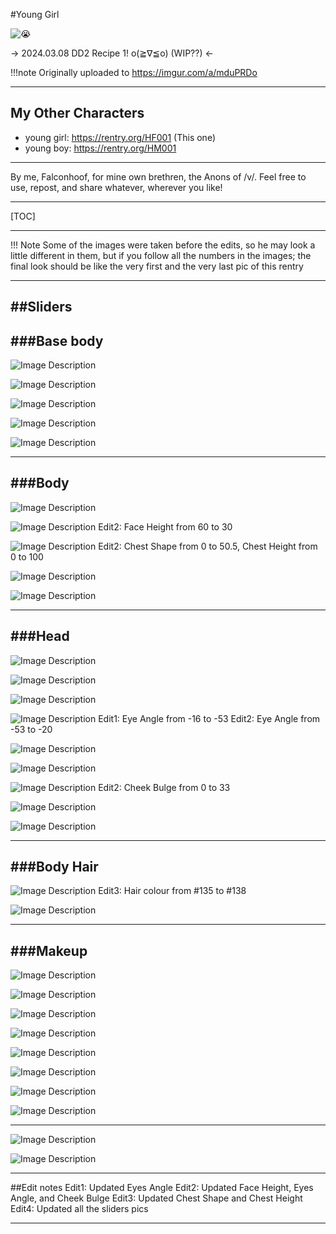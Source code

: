 #Young Girl

![😭](https://imgur.com/7mfXTS0.jpg)

-> 2024.03.08 DD2 Recipe 1! o(≧∇≦o) (WIP??) <-

!!!note Originally uploaded to https://imgur.com/a/mduPRDo

---

## My Other Characters
- young girl: https://rentry.org/HF001 (This one)
- young boy: https://rentry.org/HM001

---

By me, Falconhoof, for mine own brethren, the Anons of /v/.
Feel free to use, repost, and share whatever, wherever you like!

---

[TOC]

---

!!! Note Some of the images were taken before the edits, so he may look a little different in them, but if you follow all the numbers in the images; the final look should be like the very first and the very last pic of this rentry

-----
##Sliders
-----
###Base body
---
![Image Description](https://imgur.com/ZZyJle1.jpg)



![Image Description](https://imgur.com/oRv8poY.jpg)



![Image Description](https://imgur.com/wLDEZmx.jpg)



![Image Description](https://imgur.com/te0g6hY.jpg)



![Image Description](https://imgur.com/rBssKBt.jpg)

---
###Body
---
![Image Description](https://imgur.com/TMoztIB.jpg)



![Image Description](https://imgur.com/fVOE5C8.jpg)
Edit2: Face Height from 60 to 30




![Image Description](https://imgur.com/XeCTDC7.jpg)
Edit2: Chest Shape from 0 to 50.5, Chest Height from 0 to 100



![Image Description](https://imgur.com/u1HzA35.jpg)



![Image Description](https://imgur.com/MOW0aTk.jpg)

---
###Head
---

![Image Description](https://imgur.com/q7uxnOW.jpg)



![Image Description](https://imgur.com/Ji6CWwY.jpg)



![Image Description](https://imgur.com/2y8hK1S.jpg)



![Image Description](https://imgur.com/ZXtFukf.jpg)
Edit1: Eye Angle from -16 to -53
Edit2: Eye Angle from -53 to -20



![Image Description](https://imgur.com/ACieTkR.jpg)



![Image Description](https://imgur.com/oz64zpA.jpg)



![Image Description](https://imgur.com/AdQmbOw.jpg)
Edit2: Cheek Bulge from 0 to 33



![Image Description](https://imgur.com/0QA009F.jpg)



![Image Description](https://imgur.com/36q5WtO.jpg)

---
###Body Hair
---

![Image Description](https://imgur.com/Re1kwiE.jpg)
Edit3: Hair colour from #135 to #138



![Image Description](https://imgur.com/sSxB6OB.jpg)

---
###Makeup
---

![Image Description](https://imgur.com/m8aXFBU.jpg)



![Image Description](https://imgur.com/aND0g23.jpg)



![Image Description](https://imgur.com/FdnxtME.jpg)



![Image Description](https://imgur.com/K458sZz.jpg)



![Image Description](https://imgur.com/JPwrDoT.jpg)



![Image Description](https://imgur.com/MbEig2h.jpg)



![Image Description](https://imgur.com/CK8jHT1.jpg)



![Image Description](https://imgur.com/SZCHlyG.jpg)

-----

![Image Description](https://imgur.com/ldTTRaS.jpg)



![Image Description](https://imgur.com/d7OgTa3.jpg)

-----

##Edit notes
Edit1: Updated Eyes Angle
Edit2: Updated Face Height, Eyes Angle, and Cheek Bulge
Edit3: Updated Chest Shape and Chest Height
Edit4: Updated all the sliders pics

-----